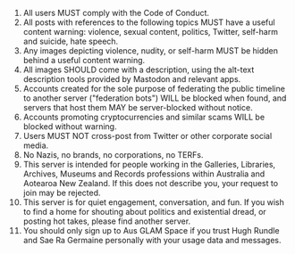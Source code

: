 1. All users MUST comply with the Code of Conduct.
2. All posts with references to the following topics MUST have a useful content warning: violence, sexual content, politics, Twitter, self-harm and suicide, hate speech.
3. Any images depicting violence, nudity, or self-harm MUST be hidden behind a useful content warning.
4. All images SHOULD come with a description, using the alt-text description tools provided by Mastodon and relevant apps.
5. Accounts created for the sole purpose of federating the public timeline to another server ("federation bots") WILL be blocked when found, and servers that host them MAY be server-blocked without notice.
6. Accounts promoting cryptocurrencies and similar scams WILL be blocked without warning.
7. Users MUST NOT cross-post from Twitter or other corporate social media.
8. No Nazis, no brands, no corporations, no TERFs.
10. This server is intended for people working in the Galleries, Libraries, Archives, Museums and Records professions within Australia and Aotearoa New Zealand. If this does not describe you, your request to join may be rejected.
11. This server is for quiet engagement, conversation, and fun. If you wish to find a home for shouting about politics and existential dread, or posting hot takes, please find another server.
12. You should only sign up to Aus GLAM Space if you trust Hugh Rundle and Sae Ra Germaine personally with your usage data and messages.
